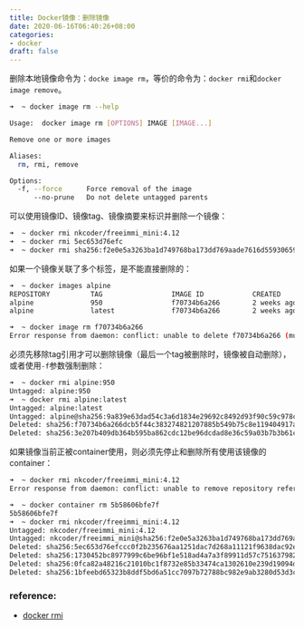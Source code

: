 ```yaml
---
title: Docker镜像：删除镜像
date: 2020-06-16T06:40:26+08:00
categories:
- docker
draft: false
---
```


删除本地镜像命令为：`docke image rm`，等价的命令为：`docker rmi`和`docker image remove`。

```bash
➜  ~ docker image rm --help

Usage:	docker image rm [OPTIONS] IMAGE [IMAGE...]

Remove one or more images

Aliases:
  rm, rmi, remove

Options:
  -f, --force      Force removal of the image
      --no-prune   Do not delete untagged parents
```

可以使用镜像ID、镜像tag、镜像摘要来标识并删除一个镜像：

```bash
➜  ~ docker rmi nkcoder/freeimmi_mini:4.12
➜  ~ docker rmi 5ec653d76efc
➜  ~ docker rmi sha256:f2e0e5a3263ba1d749768ba173dd769aade7616d5593065904efdbf77742cd87
```

如果一个镜像关联了多个标签，是不能直接删除的：

```bash
➜  ~ docker images alpine
REPOSITORY          TAG                 IMAGE ID            CREATED             SIZE
alpine              950                 f70734b6a266        2 weeks ago         5.61MB
alpine              latest              f70734b6a266        2 weeks ago         5.61MB

➜  ~ docker image rm f70734b6a266
Error response from daemon: conflict: unable to delete f70734b6a266 (must be forced) - image is referenced in multiple repositories
```

必须先移除tag引用才可以删除镜像（最后一个tag被删除时，镜像被自动删除），或者使用`-f`参数强制删除：

```bash
➜  ~ docker rmi alpine:950
Untagged: alpine:950
➜  ~ docker rmi alpine:latest
Untagged: alpine:latest
Untagged: alpine@sha256:9a839e63dad54c3a6d1834e29692c8492d93f90c59c978c1ed79109ea4fb9a54
Deleted: sha256:f70734b6a266dcb5f44c383274821207885b549b75c8e119404917a61335981a
Deleted: sha256:3e207b409db364b595ba862cdc12be96dcdad8e36c59a03b7b3b61c946a5741a
```

如果镜像当前正被container使用，则必须先停止和删除所有使用该镜像的container：

```bash
➜  ~ docker rmi nkcoder/freeimmi_mini:4.12
Error response from daemon: conflict: unable to remove repository reference "nkcoder/freeimmi_mini:4.12" (must force) - container 5b58606bfe7f is using its referenced image 5ec653d76efc

➜  ~ docker container rm 5b58606bfe7f
5b58606bfe7f
➜  ~ docker rmi nkcoder/freeimmi_mini:4.12
Untagged: nkcoder/freeimmi_mini:4.12
Untagged: nkcoder/freeimmi_mini@sha256:f2e0e5a3263ba1d749768ba173dd769aade7616d5593065904efdbf77742cd87
Deleted: sha256:5ec653d76efccc0f2b235676aa1251dac7d268a11121f9638dac92e07912709e
Deleted: sha256:1730452bc8977999c6be96bf1e518ad4a7a3f89911d57c75163798267f573a52
Deleted: sha256:0fca82a48216c21010bc1f8732e85b33474ca1302610e239d19094db1913c7d8
Deleted: sha256:1bfeebd65323b8ddf5bd6a51cc7097b72788bc982e9ab3280d53d3c613adffa7
```

### reference: 
- [docker rmi](https://docs.docker.com/engine/reference/commandline/rmi/)


